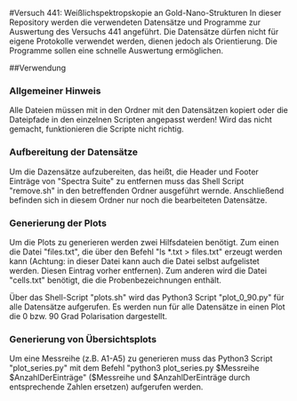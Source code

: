 #Versuch 441: Weißlichspektropskopie an Gold-Nano-Strukturen
In dieser Repository werden die verwendeten Datensätze und Programme zur Auswertung des Versuchs 441 angeführt.
Die Datensätze dürfen nicht für eigene Protokolle verwendet werden, dienen jedoch als Orientierung. Die Programme sollen
eine schnelle Auswertung ermöglichen.

##Verwendung
### Allgemeiner Hinweis
Alle Dateien müssen mit in den Ordner mit den Datensätzen kopiert oder die Dateipfade in den einzelnen Scripten angepasst werden!
Wird das nicht gemacht, funktionieren die Scripte nicht richtig.

### Aufbereitung der Datensätze
Um die Dazensätze aufzubereiten, das heißt, die Header und Footer Einträge von "Spectra Suite" zu entfernen muss das Shell Script
"remove.sh" in den betreffenden Ordner ausgeführt wernde. Anschließend befinden sich in diesem Ordner nur noch die bearbeiteten Datensätze.


### Generierung der Plots
Um die Plots zu generieren werden zwei Hilfsdateien benötigt. Zum einen die Datei "files.txt", die über den Befehl "ls *.txt > files.txt"
erzeugt werden kann (Achtung: in dieser Datei kann auch die Datei selbst aufgelistet werden. Diesen Eintrag vorher entfernen). Zum anderen
wird die Datei "cells.txt" benötigt, die die Probenbezeichnungen enthält.

Über das Shell-Script "plots.sh" wird das Python3 Script "plot_0_90.py" für alle Datensätze aufgerufen. Es werden nun für alle Datensätze
in einen Plot die 0 bzw. 90 Grad Polarisation dargestellt.

### Generierung von Übersichtsplots
Um eine Messreihe (z.B. A1-A5) zu generieren muss das Python3 Script "plot_series.py" mit dem Befehl "python3 plot_series.py $Messreihe $AnzahlDerEinträge"
($Messreihe und $AnzahlDerEinträge durch entsprechende Zahlen ersetzen) aufgerufen werden.
